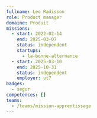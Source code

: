 ```yaml
---
fullname: Leo Radisson
role: Product manager
domaine: Produit
missions:
  - start: 2022-02-14
    end: 2025-03-07
    status: independent
    startups:
      - la-bonne-alternance
  - start: 2025-03-10
    end: 2025-10-31
    status: independent
    employer: ut7
badges:
  - segur
competences: []
teams:
  - /teams/mission-apprentissage
---
```

